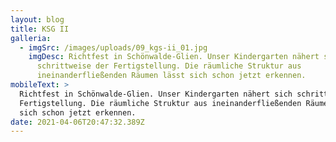 ```yaml
---
layout: blog
title: KSG II
galleria:
  - imgSrc: /images/uploads/09_kgs-ii_01.jpg
    imgDesc: Richtfest in Schönwalde-Glien. Unser Kindergarten nähert sich
      schrittweise der Fertigstellung. Die räumliche Struktur aus
      ineinanderfließenden Räumen lässt sich schon jetzt erkennen.
mobileText: >
  Richtfest in Schönwalde-Glien. Unser Kindergarten nähert sich schrittweise der
  Fertigstellung. Die räumliche Struktur aus ineinanderfließenden Räumen lässt
  sich schon jetzt erkennen.
date: 2021-04-06T20:47:32.389Z
---
```

